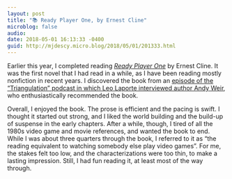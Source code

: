 ```yaml
---
layout: post
title: "📚 Ready Player One, by Ernest Cline"
microblog: false
audio: 
date: 2018-05-01 16:13:33 -0400
guid: http://mjdescy.micro.blog/2018/05/01/201333.html
---
```

Earlier this year, I completed reading _[Ready Player One](https://en.m.wikipedia.org/wiki/Ready_Player_One)_ by Ernest Cline. It was the first novel that I had read in a while, as I have been reading mostly nonfiction in recent years. I discovered the book from an [episode of the “Triangulation” podcast in which Leo Laporte interviewed author Andy Weir](https://twit.tv/shows/triangulation/episodes/322), who enthusiastically recommended the book. 

Overall, I enjoyed the book. The prose is efficient and the pacing is swift. I thought it started out strong, and I liked the world building and the build-up of suspense in the early chapters. After a while, though, I tired of all the 1980s video game and movie references, and wanted the book to end. While I was about three quarters through the book, I referred to it as “the reading equivalent to watching somebody else play video games”. For me, the stakes felt too low, and the characterizations were too thin, to make a lasting impression. Still, I had fun reading it, at least most of the way through.
